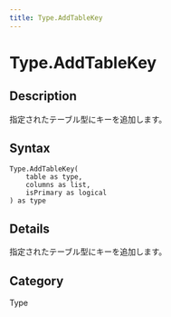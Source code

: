 ```yaml
---
title: Type.AddTableKey
---
```


# Type.AddTableKey


## Description

指定されたテーブル型にキーを追加します。


## Syntax

```powerquery
Type.AddTableKey(
    table as type,
    columns as list,
    isPrimary as logical
) as type
```


## Details

指定されたテーブル型にキーを追加します。



## Category
Type
